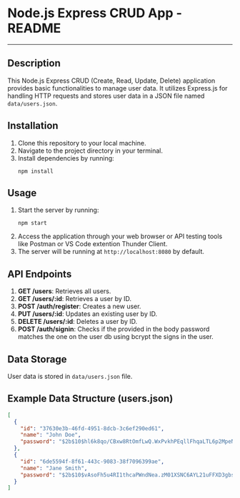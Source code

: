 # Node.js Express CRUD App - README

---

## Description

This Node.js Express CRUD (Create, Read, Update, Delete) application provides basic functionalities to manage user data. It utilizes Express.js for handling HTTP requests and stores user data in a JSON file named `data/users.json`.

## Installation

1. Clone this repository to your local machine.
2. Navigate to the project directory in your terminal.
3. Install dependencies by running:
   ```
   npm install
   ```

## Usage

1. Start the server by running:
   ```
   npm start
   ```
2. Access the application through your web browser or API testing tools like Postman or VS Code extention Thunder Client.
3. The server will be running at `http://localhost:8080` by default.

## API Endpoints

1. **GET /users**: Retrieves all users.
2. **GET /users/:id**: Retrieves a user by ID.
3. **POST /auth/register**: Creates a new user.
4. **PUT /users/:id**: Updates an existing user by ID.
5. **DELETE /users/:id**: Deletes a user by ID.
6. **POST /auth/signin**: Checks if the provided in the body password matches the one on the user db using bcrypt the signs in the user.

## Data Storage

User data is stored in `data/users.json` file.

## Example Data Structure (users.json)

```json
[
  {
    "id": "37630e3b-46fd-4951-8dcb-3c6ef290ed61",
    "name": "John Doe",
    "password": "$2b$10$hl6k8qo/CBxw8RtOmfLwQ.WxPvkhPEqllFhqaLTL6p2MpeNIJtcTm"
  },
  {
    "id": "6de5594f-8f61-443c-9083-38f7096399ae",
    "name": "Jane Smith",
    "password": "$2b$10$vAsoFh5u4RI1thcaPWndNea.zM01XSNC6AYL21uFFXD3gbs179iwa"
  }
]
```
